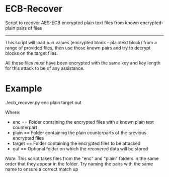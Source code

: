 # ECB-Recover
Script to recover AES-ECB encrypted plain text files from known encrypted-plain pairs of files

<hr>

This script will load pair values (encrypted block - plaintext block) from a range of provided files, then use those known pairs and try to decrypt blocks on the target files.

All those files *must* have been encrypted with the same key and key length for this attack to be of any assistance.

# Example

./ecb_recover.py enc plain target out

Where:
  * enc == Folder containing the encrypted files with a known plain text counterpart
  * plain == Folder containing the plain counterparts of the previous encrypted files
  * target == Folder containing the encrypted files to be attacked
  * out == Optional folder on which the recovered data will be stored

*Note*: This script takes files from the "enc" and "plain" folders in the same order that they appear in the folder. Try naming the pairs with the same name to ensure a correct match up
